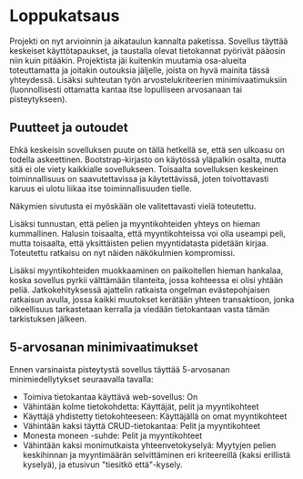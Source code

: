 # Loppukatsaus

Projekti on nyt arvioinnin ja aikataulun kannalta paketissa. Sovellus täyttää keskeiset käyttötapaukset, ja taustalla olevat tietokannat pyörivät pääosin niin kuin pitääkin. Projektista jäi kuitenkin muutamia osa-alueita toteuttamatta ja joitakin outouksia jäljelle, joista on hyvä mainita tässä yhteydessä. Lisäksi suhteutan työn arvostelukriteerien minimivaatimuksiin (luonnollisesti ottamatta kantaa itse lopulliseen arvosanaan tai pisteytykseen).

## Puutteet ja outoudet

Ehkä keskeisin sovelluksen puute on tällä hetkellä se, että sen ulkoasu on todella askeettinen. Bootstrap-kirjasto on käytössä yläpalkin osalta, mutta sitä ei ole viety kaikkialle sovellukseen. Toisaalta sovelluksen keskeinen toiminnallisuus on saavutettavissa ja käytettävissä, joten toivottavasti karuus ei ulotu liikaa itse toiminnallisuuden tielle.

Näkymien sivutusta ei myöskään ole valitettavasti vielä toteutettu.

Lisäksi tunnustan, että pelien ja myyntikohteiden yhteys on hieman kummallinen. Halusin toisaalta, että myyntikohteissa voi olla useampi peli, mutta toisaalta, että yksittäisten pelien myyntidatasta pidetään kirjaa. Toteutettu ratkaisu on nyt näiden näkökulmien kompromissi.

Lisäksi myyntikohteiden muokkaaminen on paikoitellen hieman hankalaa, koska sovellus pyrkii välttämään tilanteita, jossa kohteessa ei olisi yhtään peliä. Jatkokehityksessä ajattelin ratkaista ongelman evästepohjaisen ratkaisun avulla, jossa kaikki muutokset kerätään yhteen transaktioon, jonka oikeellisuus tarkastetaan kerralla ja viedään tietokantaan vasta tämän tarkistuksen jälkeen.

## 5-arvosanan minimivaatimukset
Ennen varsinaista pisteytystä sovellus täyttää 5-arvosanan minimiedellytykset seuraavalla tavalla:
- Toimiva tietokantaa käyttävä web-sovellus: On
- Vähintään kolme tietokohdetta: Käyttäjät, pelit ja myyntikohteet
- Käyttäjä yhdistetty tietokohteeseen: Käyttäjällä on omat myyntikohteet
- Vähintään kaksi täyttä CRUD-tietokantaa: Pelit ja myyntikohteet
- Monesta moneen -suhde: Pelit ja myyntikohteet
- Vähintään kaksi monimutkaista yhteenvetokyselyä: Myytyjen pelien keskihinnan ja myyntimäärän selvittäminen eri kriteereillä (kaksi erillistä kyselyä), ja etusivun "tiesitkö että"-kysely.
